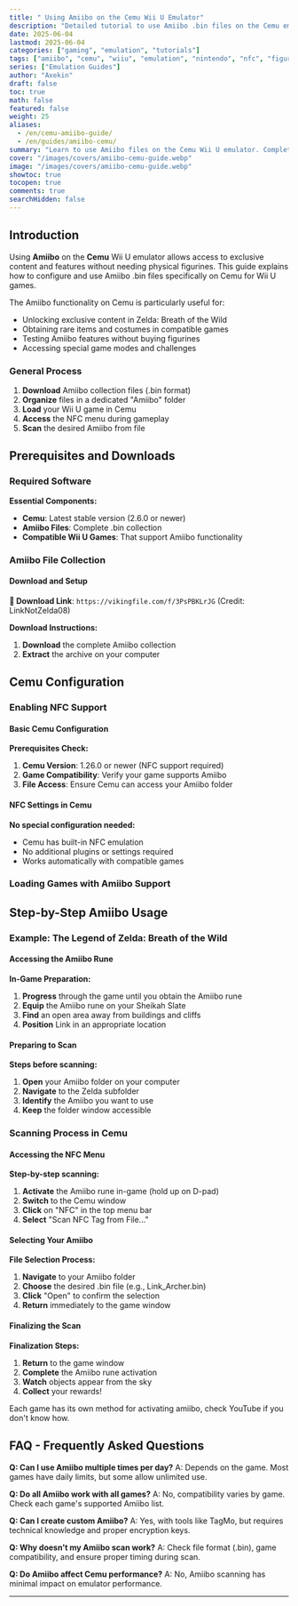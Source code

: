 ```yaml
---
title: " Using Amiibo on the Cemu Wii U Emulator"
description: "Detailed tutorial to use Amiibo .bin files on the Cemu emulator - NFC configuration and step-by-step usage"
date: 2025-06-04
lastmod: 2025-06-04
categories: ["gaming", "emulation", "tutorials"]
tags: ["amiibo", "cemu", "wiiu", "emulation", "nintendo", "nfc", "figurines", "zelda"]
series: ["Emulation Guides"]
author: "Axekin"
draft: false
toc: true
math: false
featured: false
weight: 25
aliases: 
  - /en/cemu-amiibo-guide/
  - /en/guides/amiibo-cemu/
summary: "Learn to use Amiibo files on the Cemu Wii U emulator. Complete guide with .bin configuration and NFC scanning."
cover: "/images/covers/amiibo-cemu-guide.webp"
image: "/images/covers/amiibo-cemu-guide.webp"
showtoc: true
tocopen: true
comments: true
searchHidden: false
---
```


## Introduction

Using **Amiibo** on the **Cemu** Wii U emulator allows access to exclusive content and features without needing physical figurines. This guide explains how to configure and use Amiibo .bin files specifically on Cemu for Wii U games.

The Amiibo functionality on Cemu is particularly useful for:
- Unlocking exclusive content in Zelda: Breath of the Wild
- Obtaining rare items and costumes in compatible games
- Testing Amiibo features without buying figurines
- Accessing special game modes and challenges

### General Process

1. **Download** Amiibo collection files (.bin format)
2. **Organize** files in a dedicated "Amiibo" folder
3. **Load** your Wii U game in Cemu
4. **Access** the NFC menu during gameplay
5. **Scan** the desired Amiibo from file

## Prerequisites and Downloads

### Required Software

**Essential Components:**
- **Cemu**: Latest stable version (2.6.0 or newer)
- **Amiibo Files**: Complete .bin collection
- **Compatible Wii U Games**: That support Amiibo functionality

### Amiibo File Collection

#### Download and Setup

**🔗 Download Link**: `https://vikingfile.com/f/3PsPBKLrJG` (Credit: LinkNotZelda08)

**Download Instructions:**
1. **Download** the complete Amiibo collection
2. **Extract** the archive on your computer

## Cemu Configuration

### Enabling NFC Support

#### Basic Cemu Configuration

**Prerequisites Check:**
1. **Cemu Version**: 1.26.0 or newer (NFC support required)
2. **Game Compatibility**: Verify your game supports Amiibo
3. **File Access**: Ensure Cemu can access your Amiibo folder

#### NFC Settings in Cemu

**No special configuration needed:**
- Cemu has built-in NFC emulation
- No additional plugins or settings required
- Works automatically with compatible games

### Loading Games with Amiibo Support

## Step-by-Step Amiibo Usage

### Example: The Legend of Zelda: Breath of the Wild

#### Accessing the Amiibo Rune

**In-Game Preparation:**
1. **Progress** through the game until you obtain the Amiibo rune
2. **Equip** the Amiibo rune on your Sheikah Slate
3. **Find** an open area away from buildings and cliffs
4. **Position** Link in an appropriate location

#### Preparing to Scan

**Steps before scanning:**
1. **Open** your Amiibo folder on your computer
2. **Navigate** to the Zelda subfolder
3. **Identify** the Amiibo you want to use
4. **Keep** the folder window accessible

### Scanning Process in Cemu

#### Accessing the NFC Menu

**Step-by-step scanning:**
1. **Activate** the Amiibo rune in-game (hold up on D-pad)
2. **Switch** to the Cemu window
3. **Click** on "NFC" in the top menu bar
4. **Select** "Scan NFC Tag from File..."

#### Selecting Your Amiibo

**File Selection Process:**
1. **Navigate** to your Amiibo folder
2. **Choose** the desired .bin file (e.g., Link_Archer.bin)
3. **Click** "Open" to confirm the selection
4. **Return** immediately to the game window

#### Finalizing the Scan

**Finalization Steps:**
1. **Return** to the game window
2. **Complete** the Amiibo rune activation
3. **Watch** objects appear from the sky
4. **Collect** your rewards!

Each game has its own method for activating amiibo, check YouTube if you don't know how.

## FAQ - Frequently Asked Questions

**Q: Can I use Amiibo multiple times per day?**
A: Depends on the game. Most games have daily limits, but some allow unlimited use.

**Q: Do all Amiibo work with all games?**
A: No, compatibility varies by game. Check each game's supported Amiibo list.

**Q: Can I create custom Amiibo?**
A: Yes, with tools like TagMo, but requires technical knowledge and proper encryption keys.

**Q: Why doesn't my Amiibo scan work?**
A: Check file format (.bin), game compatibility, and ensure proper timing during scan.

**Q: Do Amiibo affect Cemu performance?**
A: No, Amiibo scanning has minimal impact on emulator performance.

---